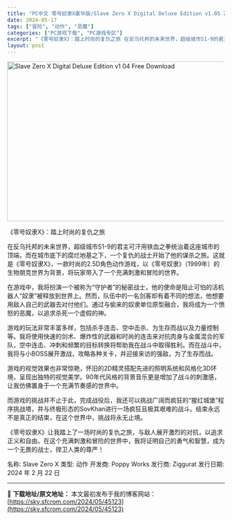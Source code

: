 ```yaml
---
title: "PC中文 零号奴隶X豪华版/Slave Zero X Digital Deluxe Edition v1.05 2.11G"
date: 2024-05-17
tags: ["冒险", "动作", "恶魔"]
categories: ["PC游戏下载", "PC游戏专区"]
excerpt: "《零号奴隶X》：踏上时尚的复仇之旅 在反乌托邦的未来世界，超级城市S1-9的君主可汗用铁血之拳统治着这座城市的顶端，而在城市底下的腐烂地基之下，一个复仇的战士开始了他的谋杀之旅。这就是《零号奴隶X》，一款时尚的2.5D角色动作游戏，以《零号奴隶》（1999年）的生物朋克世界为背景，将玩家带入了一个充&hellip;"
layout: post
---
```


<img class="igg-image-content aligncenter" title="Slave Zero X Digital Deluxe Edition v1 04 Free Download" src="https://sky.sfcrom.com/wp-content/uploads/2024/05/65152-Free-Download-10.jpg" alt="Slave Zero X Digital Deluxe Edition v1 04 Free Download" width="660" height="370" />

《零号奴隶X》：踏上时尚的复仇之旅

在反乌托邦的未来世界，超级城市S1-9的君主可汗用铁血之拳统治着这座城市的顶端，而在城市底下的腐烂地基之下，一个复仇的战士开始了他的谋杀之旅。这就是《零号奴隶X》，一款时尚的2.5D角色动作游戏，以《零号奴隶》（1999年）的生物朋克世界为背景，将玩家带入了一个充满刺激和冒险的世界。

在游戏中，我将扮演一个被称为“守护者”的秘密战士，他的使命是阻止可怕的活机器人“奴隶”被释放到世界上。然而，队伍中的一名剑客却有着不同的想法，他想要用敌人自己的武器去对付他们。通过与偷来的奴隶单位原型融合，我将成为一个愤怒的恶魔，以追求杀死一个虚假的神。

游戏的玩法非常丰富多样，包括杀手连击、空中击杀、为生存而战以及力量控制等。我将使用快速的剑术、爆炸性的武器和时尚的连击来对抗肉身与金属混合的军队，空中连击、冲刺和频繁的目标转换将帮助我在战斗中取得胜利。而在战斗中，我将与小BOSS展开激战，攻略各种关卡，并迎接来访的强敌，为了生存而战。

游戏的视觉效果也非常惊艳，怀旧的2D精灵搭配先进的照明系统和风格化3D环境，呈现出独特的视觉美学。90年代风格的背景音乐更是增加了战斗的刺激感，让我仿佛置身于一个充满节奏感的世界中。

而游戏的挑战并不止于此，完成战役后，我还可以挑战广阔而疯狂的“猩红城堡”程序挑战塔，并与终极形态的SovKhan进行一场疯狂且极其艰难的战斗。结束永远不是真正的结束，在这个世界中，挑战将永无止境。

《零号奴隶X》让我踏上了一场时尚的复仇之旅，与敌人展开激烈的对抗，以追求正义和自由。在这个充满刺激和冒险的世界中，我将证明自己的勇气和智慧，成为一个无畏的战士，捍卫人类的尊严！

名称: Slave Zero X
类型: 动作
开发商: Poppy Works
发行商: Ziggurat
发行日期: 2024 年 2 月 22 日

---
📖 **下载地址/原文地址：** 本文最初发布于我的博客网站：[https://sky.sfcrom.com/2024/05/45123](https://sky.sfcrom.com/2024/05/45123)
